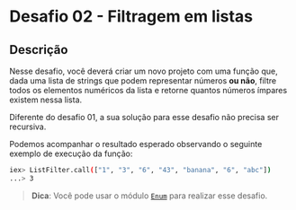 # Desafio 02 - Filtragem em listas

## Descrição

Nesse desafio, você deverá criar um novo projeto com uma função que, dada uma lista de strings que podem representar números **ou não**, filtre todos os elementos numéricos da lista e retorne quantos números ímpares existem nessa lista.

Diferente do desafio 01, a sua solução para esse desafio não precisa ser recursiva. 

Podemos acompanhar o resultado esperado observando o seguinte exemplo de execução da função:

```bash
iex> ListFilter.call(["1", "3", "6", "43", "banana", "6", "abc"])
...> 3
```

> **Dica**: Você pode usar o módulo [`Enum`](https://hexdocs.pm/elixir/Enum.html) para realizar esse desafio.
